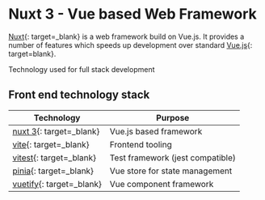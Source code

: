 # Nuxt 3 - Vue based Web Framework

<!--- cSpell:ignore Nuxt pinia vuetify  -->

[Nuxt](https://nuxt.com){: target=_blank} is a web framework build on Vue.js.  It provides a number of features which speeds up development over standard [Vue.js](https://vuejs.org){: target=blank}.

Technology used for full stack development

## Front end technology stack

| Technology | Purpose |
|------------|---------|
| [nuxt 3](https://nuxt.com){: target=_blank} | Vue.js based framework |
| [vite](https://vitejs.dev){: target=_blank} | Frontend tooling |
| [vitest](https://vitest.dev){: target=_blank} | Test framework (jest compatible) |
| [pinia](https://pinia.vuejs.org){: target=_blank} | Vue store for state management |
| [vuetify](https://next.vuetifyjs.com/en/){: target=_blank} | Vue component framework |
